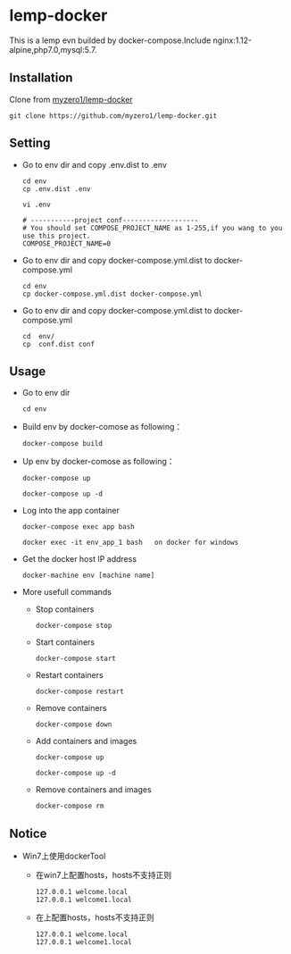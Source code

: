 lemp-docker
========================
This is a lemp evn builded by docker-compose.Include nginx:1.12-alpine,php7.0,mysql:5.7.

Installation
------------

Clone from [myzero1/lemp-docker](https://github.com/myzero1/lemp-docker)

  ```
  git clone https://github.com/myzero1/lemp-docker.git
  ```

Setting
-----

- Go to env dir and copy .env.dist to .env

    ```
    cd env
    cp .env.dist .env

    vi .env

    # -----------project conf-------------------
    # You should set COMPOSE_PROJECT_NAME as 1-255,if you wang to you use this project.
    COMPOSE_PROJECT_NAME=0

    ```

- Go to env dir and copy docker-compose.yml.dist to docker-compose.yml

    ```
    cd env
    cp docker-compose.yml.dist docker-compose.yml
    ```

- Go to env dir and copy docker-compose.yml.dist to docker-compose.yml

    ```
    cd  env/
    cp  conf.dist conf
    ```
    


Usage
-----

- Go to env dir
    ```
    cd env
    ```

- Build env by docker-comose as following：
    ```
    docker-compose build
    ```

- Up env by docker-comose as following：
    ```
    docker-compose up
    
    docker-compose up -d
    
    ```

- Log into the app container
    ```
    docker-compose exec app bash
    
    docker exec -it env_app_1 bash   on docker for windows
    ```

- Get the docker host IP address
    ```
    docker-machine env [machine name]
    ```

- More usefull commands
  - Stop containers
      ```
      docker-compose stop
      ```
   - Start containers
      ```
      docker-compose start
      ```
  - Restart containers
      ```
      docker-compose restart
      ```
  - Remove containers
      ```
      docker-compose down
      ```
      
  - Add containers and images
      ```
      docker-compose up
      
      docker-compose up -d
      ```
      
  - Remove containers and images
      ```
      docker-compose rm
      ```



Notice
-----

- Win7上使用dockerTool
  - 在win7上配置hosts，hosts不支持正则
      ```
      127.0.0.1 welcome.local
      127.0.0.1 welcome1.local
      ```
      
  - 在上配置hosts，hosts不支持正则
      ```
      127.0.0.1 welcome.local
      127.0.0.1 welcome1.local
      ```
